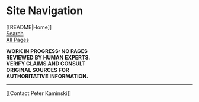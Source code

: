 # Site Navigation

[[README|Home]]  
[Search](/search.html)  
[All Pages](/all-pages.html)  

**WORK IN PROGRESS: NO PAGES  
REVIEWED BY HUMAN EXPERTS.  
VERIFY CLAIMS AND CONSULT  
ORIGINAL SOURCES FOR  
AUTHORITATIVE INFORMATION.**

---

[[Contact Peter Kaminski]]  